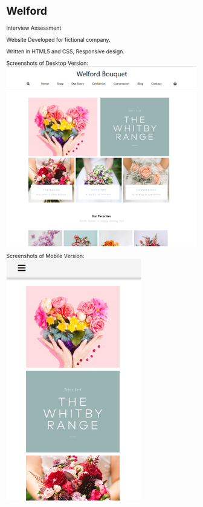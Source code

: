 # Welford

Interview Assessment

Website Developed for fictional company. 

Written in HTML5 and CSS, Responsive design.  


Screenshots of Desktop Version: 
![Website Large1](screenshots/welford_web1.png)

Screenshots of Mobile Version:  
![mob Large1](screenshots/welford_mob1.png)
